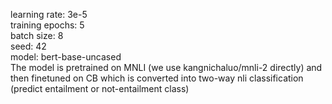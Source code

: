 learning rate: 3e-5  
training epochs: 5  
batch size: 8  
seed: 42  
model: bert-base-uncased  
The model is pretrained on MNLI (we use kangnichaluo/mnli-2 directly) and then finetuned on CB which is converted into two-way nli classification (predict entailment or not-entailment class)